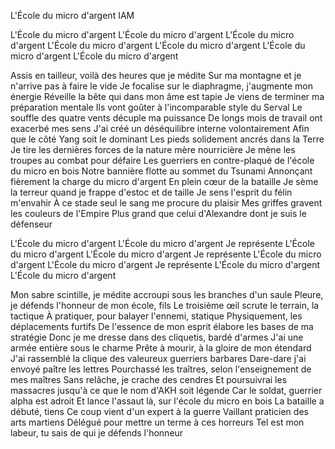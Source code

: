 L'École du micro d'argent
IAM

L'École du micro d'argent
L'École du micro d'argent
L'École du micro d'argent
L'École du micro d'argent
L'École du micro d'argent
L'École du micro d'argent
L'École du micro d'argent

Assis en tailleur, voilà des heures que je médite
Sur ma montagne et je n'arrive pas à faire le vide
Je focalise sur le diaphragme, j'augmente mon énergie
Réveille la bête qui dans mon âme est tapie
Je viens de terminer ma préparation mentale
Ils vont goûter à l'incomparable style du Serval
Le souffle des quatre vents décuple ma puissance
De longs mois de travail ont exacerbé mes sens
J'ai créé un déséquilibre interne volontairement
Afin que le côté Yang soit le dominant
Les pieds solidement ancrés dans la Terre
Je tire les dernières forces de la nature mère nourricière
Je mène les troupes au combat pour défaire
Les guerriers en contre-plaqué de l'école du micro en bois
Notre bannière flotte au sommet du Tsunami
Annonçant fièrement la charge du micro d'argent
En plein cœur de la bataille
Je sème la terreur quand je frappe d'estoc et de taille
Je sens l'esprit du félin m'envahir
À ce stade seul le sang me procure du plaisir
Mes griffes gravent les couleurs de l'Empire
Plus grand que celui d'Alexandre dont je suis le défenseur


L'École du micro d'argent
L'École du micro d'argent
Je représente
L'École du micro d'argent
L'École du micro d'argent
Je représente
L'École du micro d'argent
L'École du micro d'argent
Je représente
L'École du micro d'argent
L'École du micro d'argent

Mon sabre scintille, je médite accroupi sous les branches d'un saule
Pleure, je défends l'honneur de mon école, fils
Le troisième œil scrute le terrain, la tactique
À pratiquer, pour balayer l'ennemi, statique
Physiquement, les déplacements furtifs
De l'essence de mon esprit élabore les bases de ma stratégie
Donc je me dresse dans des cliquetis, bardé d'armes
J'ai une armée entière sous le charme
Prête à mourir, à la gloire de mon étendard
J'ai rassemblé la clique des valeureux guerriers barbares
Dare-dare j'ai envoyé paître les lettres
Pourchassé les traîtres, selon l'enseignement de mes maîtres
Sans relâche, je crache des cendres
Et poursuivrai les massacres jusqu'à ce que le nom d'AKH soit légende
Car le soldat, guerrier alpha est adroit
Et lance l'assaut là, sur l'école du micro en bois
La bataille a débuté, tiens
Ce coup vient d'un expert à la guerre
Vaillant praticien des arts martiens
Délégué pour mettre un terme à ces horreurs
Tel est mon labeur, tu sais de qui je défends l'honneur
